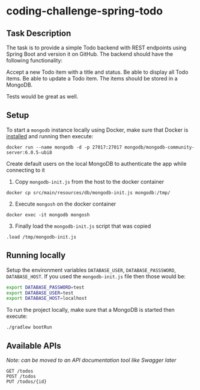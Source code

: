 # coding-challenge-spring-todo


## Task Description

The task is to provide a simple Todo backend with REST endpoints using Spring Boot and version it on GitHub. The backend should have the following functionality:

Accept a new Todo item with a title and status.
Be able to display all Todo items.
Be able to update a Todo item.
The items should be stored in a MongoDB.

Tests would be great as well.


## Setup

To start a `mongodb` instance locally using Docker, make sure that Docker is [installed](https://docs.docker.com/get-docker/) and running then execute:

`docker run --name mongodb -d -p 27017:27017 mongodb/mongodb-community-server:6.0.5-ubi8`

Create default users on the local MongoDB to authenticate the app while connecting to it

1. Copy `mongodb-init.js` from the host to the docker container

`docker cp src/main/resources/db/mongodb-init.js mongodb:/tmp/`

2. Execute `mongosh` on the docker container

`docker exec -it mongodb mongosh`

3. Finally load the `mongodb-init.js` script that was copied

`.load /tmp/mongodb-init.js`

## Running locally

Setup the environment variables `DATABASE_USER`, `DATABASE_PASSSWORD`, `DATABASE_HOST`. If you used the `mongodb-init.js` file then those would be:

```bash
export DATABASE_PASSWORD=test
export DATABASE_USER=test
export DATABASE_HOST=localhost
```

To run the project locally, make sure that a MongoDB is started then execute:

`./gradlew bootRun`

## Available APIs

_Note: can be moved to an API documentation tool like Swagger later_

```agsl
GET /todos
POST /todos
PUT /todos/{id}
```
